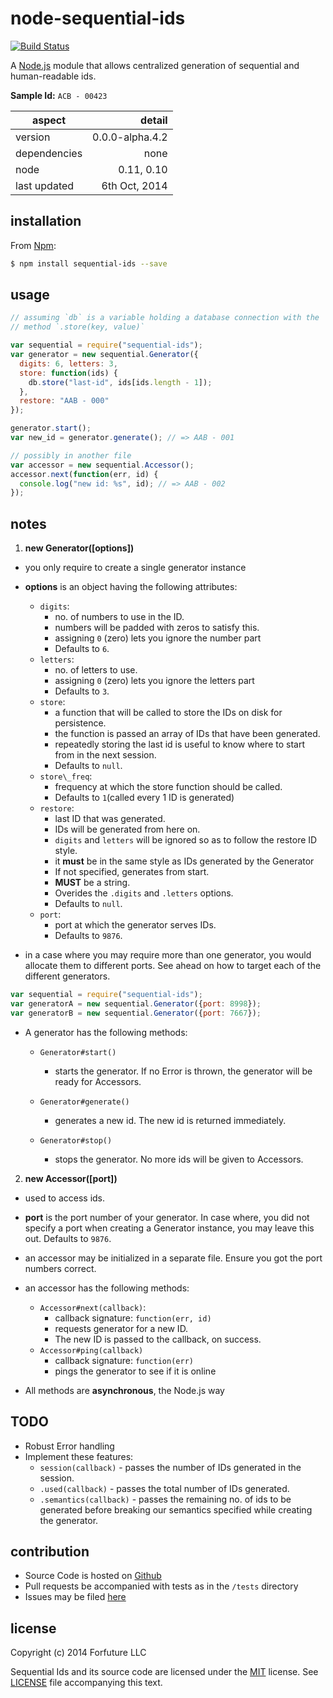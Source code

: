 
# node-sequential-ids

[![Build Status](https://travis-ci.org/forfuture-dev/node-sequential-ids.svg?branch=master)](https://travis-ci.org/forfuture-dev/node-sequential-ids)

A [Node.js][nodejs] module that allows centralized generation of
sequential and human-readable ids.

**Sample Id:** `ACB - 00423`

|aspect|detail|
|-------|-----:|
|version|0.0.0-alpha.4.2|
|dependencies|none|
|node|0.11, 0.10|
|last updated|6th Oct, 2014|

## installation

From [Npm][npmjs]:

```bash
$ npm install sequential-ids --save
```

## usage

```js
// assuming `db` is a variable holding a database connection with the
// method `.store(key, value)`

var sequential = require("sequential-ids");
var generator = new sequential.Generator({
  digits: 6, letters: 3,
  store: function(ids) {
    db.store("last-id", ids[ids.length - 1]);
  },
  restore: "AAB - 000"
});

generator.start();
var new_id = generator.generate(); // => AAB - 001

// possibly in another file
var accessor = new sequential.Accessor();
accessor.next(function(err, id) {
  console.log("new id: %s", id); // => AAB - 002
});
```

## notes

1. **new Generator([options])**

  * you only require to create a single generator instance
  * **options** is an object having the following attributes:

      * `digits`:
          * no. of numbers to use in the ID.
          * numbers will be padded with zeros to satisfy this.
          * assigning `0` (zero) lets you ignore the number part
          * Defaults to `6`.
      * `letters`:
          * no. of letters to use.
          * assigning `0` (zero) lets you ignore the letters part
          * Defaults to `3`.
      * `store`:
          * a function that will be called to store the IDs on disk for persistence.
          * the function is passed an array of IDs that have been generated.
          * repeatedly storing the last id is useful to know where to start from in the next session.
          * Defaults to `null`.
      * `store\_freq`:
          * frequency at which the store function should be called.
          * Defaults to `1`(called every 1 ID is generated)
      * `restore`:
          * last ID that was generated.
          * IDs will be generated from here on.
          * `digits` and `letters` will be ignored so as to follow the restore ID style.
          * it **must** be in the same style as IDs generated by the Generator
          * If not specified, generates from start.
          * **MUST** be a string.
          * Overides the `.digits` and `.letters` options.
          * Defaults to `null`.
      * `port`:
          * port at which the generator serves IDs.
          * Defaults to `9876`.

  * in a case where you may require more than one generator, you would allocate them to different ports. See ahead on how to target each of the different generators.

  ```js
  var sequential = require("sequential-ids");
  var generatorA = new sequential.Generator({port: 8998});
  var generatorB = new sequential.Generator({port: 7667});
  ```

  * A generator has the following methods:

    * `Generator#start()`
      * starts the generator. If no Error is thrown, the generator will be ready for Accessors.

    * `Generator#generate()`
      * generates a new id. The new id is returned immediately.

    * `Generator#stop()`
      * stops the generator. No more ids will be given to Accessors.


2. **new Accessor([port])**

  * used to access ids.
  * **port** is the port number of your generator. In case where, you did not specify a port when creating a Generator instance, you may leave this out. Defaults to `9876`.
  * an accessor may be initialized in a separate file. Ensure you got the port numbers correct.
  * an accessor has the following methods:

    * `Accessor#next(callback)`:
      * callback signature: `function(err, id)`
      * requests generator for a new ID.
      * The new ID is passed to the callback, on success.
    * `Accessor#ping(callback)`
      * callback signature: `function(err)`
      * pings the generator to see if it is online

  * All methods are **asynchronous**, the Node.js way


## TODO

* Robust Error handling
* Implement these features:
    * `session(callback)` - passes the number of IDs generated in the session.
    * `.used(callback)` - passes the total number of IDs generated.
    * `.semantics(callback)` - passes the remaining no. of ids to be generated before breaking our semantics specified while creating the generator.


## contribution

* Source Code is hosted on [Github][repo]
* Pull requests be accompanied with tests as in the `/tests` directory
* Issues may be filed [here][issues]

## license

Copyright (c) 2014 Forfuture LLC

Sequential Ids and its source code are licensed under the [MIT][mit] license. See [LICENSE](LICENSE) file accompanying this text.


[issues]:https://github.com/forfuture-dev/node-sequential-ids/issues
[mit]:https://opensource.org/licenses/MIT
[nodejs]:https://nodejs.org
[npmjs]:https://npmjs.org/sequential-ids
[repo]:https://github.com/forfuture-dev/node-sequential-ids
